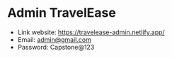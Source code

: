 # Admin TravelEase

- Link website: https://travelease-admin.netlify.app/
- Email: admin@gmail.com
- Password: Capstone@123
